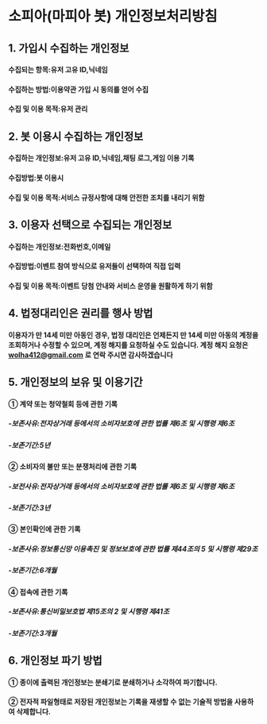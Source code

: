 # 소피아(마피아 봇) 개인정보처리방침

## 1. 가입시 수집하는 개인정보
#### 수집되는 항목:유저 고유 ID,닉네임
#### 수집하는 방법:이용약관 가입 시 동의를 얻어 수집
#### 수집 및 이용 목적:유저 관리

## 2. 봇 이용시 수집하는 개인정보
#### 수집하는 개인정보:유저 고유 ID,닉네임,채팅 로그,게임 이용 기록
#### 수집방법:봇 이용시
#### 수집 및 이용 목적:서비스 규정사항에 대해 안전한 조치를 내리기 위함

## 3. 이용자 선택으로 수집되는 개인정보
#### 수집하는 개인정보:전화번호,이메일
#### 수집방법:이벤트 참여 방식으로 유저들이 선택하여 직접 입력
#### 수집 및 이용 목적:이벤트 당첨 안내와 서비스 운영을 원활하게 하기 위함

## 4. 법정대리인은 권리를 행사 방법
#### 이용자가 만 14세 미만 아동인 경우, 법정 대리인은 언제든지 만 14세 미만 아동의 계정을 조회하거나 수정할 수 있으며, 계정 해지를 요청하실 수도 있습니다. 계정 해지 요청은 wolha412@gmail.com 로 연락 주시면 감사하겠습니다

## 5. 개인정보의 보유 및 이용기간
#### ① 계약 또는 청약철회 등에 관한 기록
##### -보존사유:전자상거래 등에서의 소비자보호에 관한 법률 제6조 및 시행령 제6조
##### -보존기간:5년
#### ② 소비자의 불만 또는 분쟁처리에 관한 기록
##### -보전사유:전자상거래 등에서의 소비자보호에 관한 법률 제6조 및 시행령 제6조
##### -보존기간:3년
#### ③ 본인확인에 관한 기록
##### -보존사유:정보통신망 이용촉진 및 정보보호에 관한 법률 제44조의 5 및 시행령 제29조
##### -보존기간:6개월
#### ④ 접속에 관한 기록
##### -보존사유:통신비밀보호법 제15조의 2 및 시행령 제41조
##### -보존기간:3개월

## 6. 개인정보 파기 방법
#### ① 종이에 출력된 개인정보는 분쇄기로 분쇄하거나 소각하여 파기합니다.
#### ② 전자적 파일형태로 저장된 개인정보는 기록을 재생할 수 없는 기술적 방법을 사용하여 삭제합니다.
